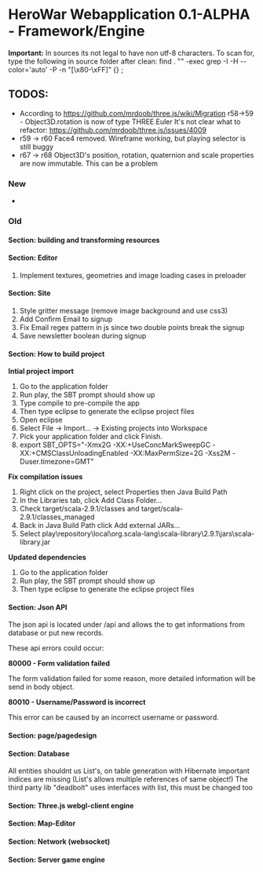 # HeroWar Webapplication 0.1-ALPHA - Framework/Engine

**Important:**
In sources its not legal to have non utf-8 characters.
To scan for, type the following in source folder after clean:
find . "" -exec grep -I -H --color='auto' -P -n "[\x80-\xFF]" {} \; 


## TODOS:
- According to https://github.com/mrdoob/three.js/wiki/Migration r58->59  - Object3D.rotation is now of type THREE.Euler
  It's not clear what to refactor: https://github.com/mrdoob/three.js/issues/4009
- r59 → r60 Face4 removed. Wireframe working, but playing selector is still buggy
- r67 → r68 Object3D's position, rotation, quaternion and scale properties are now immutable. This can be a problem
### New

-

### Old

#### Section: building and transforming resources

#### Section: Editor

1. Implement textures, geometries and image loading cases in preloader

#### Section: Site

1. Style gritter message (remove image background and use css3)
2. Add Confirm Email to signup
3. Fix Email regex pattern in js since two double points break the signup
4. Save newsletter boolean during signup


#### Section: How to build project

**Intial project import**

1. Go to the application folder
2. Run play, the SBT prompt should show up
3. Type compile to pre-compile the app
4. Then type eclipse to generate the eclipse project files
5. Open eclipse
6. Select File -> Import… -> Existing projects into Workspace
7. Pick your application folder and click Finish.
8. export SBT_OPTS="-Xmx2G -XX:+UseConcMarkSweepGC -XX:+CMSClassUnloadingEnabled -XX:MaxPermSize=2G -Xss2M  -Duser.timezone=GMT"

**Fix compilation issues**

1. Right click on the project, select Properties then Java Build Path
2. In the Libraries tab, click Add Class Folder…
3. Check target/scala-2.9.1/classes and target/scala-2.9.1/classes_managed
4. Back in Java Build Path click Add external JARs…
5. Select play\repository\local\org.scala-lang\scala-library\2.9.1\jars\scala-library.jar

**Updated dependencies**

1. Go to the application folder
2. Run play, the SBT prompt should show up
3. Then type eclipse to generate the eclipse project files


#### Section: Json API

The json api is located under /api and allows the to get informations from database or put new records.

These api errors could occur:

**80000 - Form validation failed**

The form validation failed for some reason, more detailed information will be send in body object.

**80010 - Username/Password is incorrect**

This error can be caused by an incorrect username or password.


#### Section: page/pagedesign

#### Section: Database
All entities shouldnt us List's, on table generation with Hibernate important indices are missing (List's allows multiple references of same object!)
The third party lib "deadbolt" uses interfaces with list, this must be changed too


#### Section: Three.js webgl-client engine


#### Section: Map-Editor


#### Section: Network (websocket)


#### Section: Server game engine
